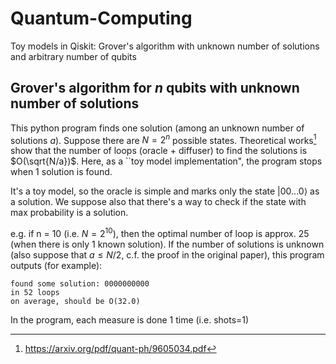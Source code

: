 # Quantum-Computing
Toy models in Qiskit: Grover's algorithm with unknown number of solutions and arbitrary number of qubits

## Grover's algorithm for $n$ qubits with unknown number of solutions

This python program finds one solution (among an unknown number of solutions $a$).
Suppose there are $N=2^n$ possible states. Theoretical works[^1] show that the number of loops (oracle + diffuser) to find the solutions is $O(\sqrt{N/a})$.
Here, as a ``toy model implementation", the program stops when 1 solution is found.

It's a toy model, so the oracle is simple and marks only the state $|00...0\rangle$ as a solution. We suppose also that there's a way to check if the state with max probability is a solution.

e.g. if n = 10 (i.e. $N=2^{10}$), then the optimal number of loop is approx. 25 (when there is only 1 known solution).
If the number of solutions is unknown (also suppose that $a\leq N/2$, c.f. the proof in the original paper), this program outputs (for example):

```
found some solution: 0000000000
in 52 loops
on average, should be O(32.0)
```

In the program, each measure is done 1 time (i.e. shots=1)

[^1]: https://arxiv.org/pdf/quant-ph/9605034.pdf
